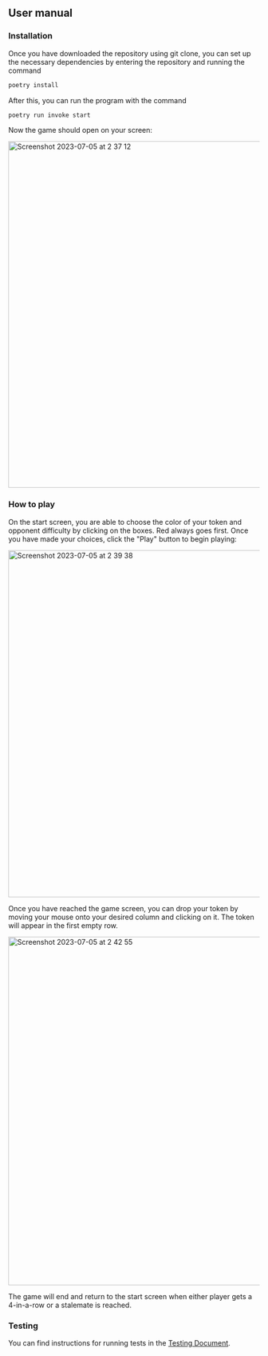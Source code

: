 ## User manual

### Installation

Once you have downloaded the repository using git clone, you can set up the necessary dependencies by entering the repository and running the command

```bash
poetry install
```

After this, you can run the program with the command

```bash
poetry run invoke start
```

Now the game should open on your screen:

<img width="693" alt="Screenshot 2023-07-05 at 2 37 12" src="https://github.com/nicolaskivimaki/tiralabra_K23/assets/86207135/19af6e37-00b8-4c5e-9676-fb2599ef6ad8">



### How to play

On the start screen, you are able to choose the color of your token and opponent difficulty by clicking on the boxes. Red always goes first. Once you have made your choices, click the "Play" button to begin playing:

<img width="694" alt="Screenshot 2023-07-05 at 2 39 38" src="https://github.com/nicolaskivimaki/tiralabra_K23/assets/86207135/eaba50b5-8751-4fb6-af21-d0404ae16d3f">

Once you have reached the game screen, you can drop your token by moving your mouse onto your desired column and clicking on it. The token will appear in the first empty row.

<img width="697" alt="Screenshot 2023-07-05 at 2 42 55" src="https://github.com/nicolaskivimaki/tiralabra_K23/assets/86207135/9e929b7f-c2f1-47ff-a3a3-1b456df6d527">

The game will end and return to the start screen when either player gets a 4-in-a-row or a stalemate is reached.

### Testing

You can find instructions for running tests in the [Testing Document](https://github.com/nicolaskivimaki/tiralabra-K23/blob/main/documentation/testing_document.md).
